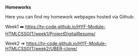 **Homeworks**

Here you can find my homework webpages hosted via Github:

Week1 ➡️  https://ty-code.github.io/HYF-Module-HTMLCSSGIT/week1/ProjectDigitalResume/

Week2 => https://ty-code.github.io/HYF-Module-HTMLCSSGIT/week2/UBER-clone/
